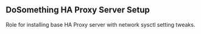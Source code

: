 DoSomething HA Proxy Server Setup
---------

Role for installing base HA Proxy server with network sysctl setting tweaks.
